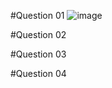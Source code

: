 #Question 01
![image](https://github.com/user-attachments/assets/4c200c7a-dd6f-40b6-90c9-126689a5d441)

#Question 02

#Question 03

#Question 04
